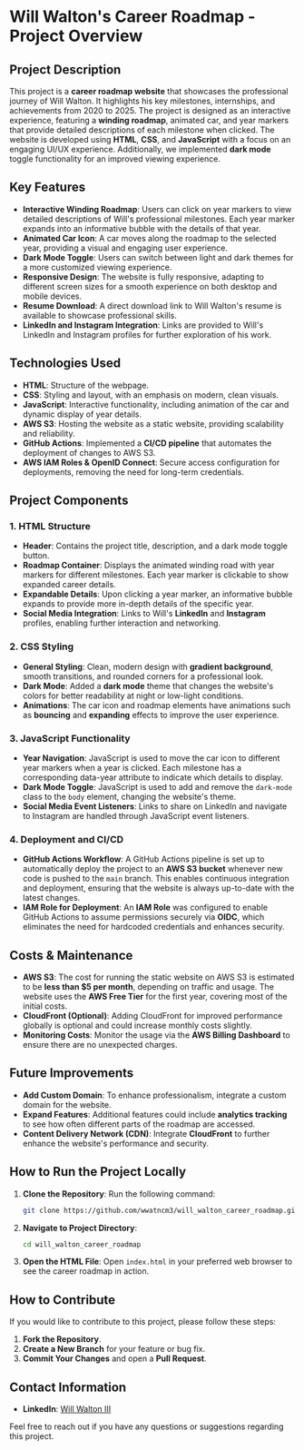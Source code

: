 # Will Walton's Career Roadmap - Project Overview

## Project Description
This project is a **career roadmap website** that showcases the professional journey of Will Walton. It highlights his key milestones, internships, and achievements from 2020 to 2025. The project is designed as an interactive experience, featuring a **winding roadmap**, animated car, and year markers that provide detailed descriptions of each milestone when clicked. The website is developed using **HTML**, **CSS**, and **JavaScript** with a focus on an engaging UI/UX experience. Additionally, we implemented **dark mode** toggle functionality for an improved viewing experience.

## Key Features
- **Interactive Winding Roadmap**: Users can click on year markers to view detailed descriptions of Will's professional milestones. Each year marker expands into an informative bubble with the details of that year.
- **Animated Car Icon**: A car moves along the roadmap to the selected year, providing a visual and engaging user experience.
- **Dark Mode Toggle**: Users can switch between light and dark themes for a more customized viewing experience.
- **Responsive Design**: The website is fully responsive, adapting to different screen sizes for a smooth experience on both desktop and mobile devices.
- **Resume Download**: A direct download link to Will Walton's resume is available to showcase professional skills.
- **LinkedIn and Instagram Integration**: Links are provided to Will's LinkedIn and Instagram profiles for further exploration of his work.

## Technologies Used
- **HTML**: Structure of the webpage.
- **CSS**: Styling and layout, with an emphasis on modern, clean visuals.
- **JavaScript**: Interactive functionality, including animation of the car and dynamic display of year details.
- **AWS S3**: Hosting the website as a static website, providing scalability and reliability.
- **GitHub Actions**: Implemented a **CI/CD pipeline** that automates the deployment of changes to AWS S3.
- **AWS IAM Roles & OpenID Connect**: Secure access configuration for deployments, removing the need for long-term credentials.

## Project Components
### 1. HTML Structure
- **Header**: Contains the project title, description, and a dark mode toggle button.
- **Roadmap Container**: Displays the animated winding road with year markers for different milestones. Each year marker is clickable to show expanded career details.
- **Expandable Details**: Upon clicking a year marker, an informative bubble expands to provide more in-depth details of the specific year.
- **Social Media Integration**: Links to Will's **LinkedIn** and **Instagram** profiles, enabling further interaction and networking.

### 2. CSS Styling
- **General Styling**: Clean, modern design with **gradient background**, smooth transitions, and rounded corners for a professional look.
- **Dark Mode**: Added a **dark mode** theme that changes the website's colors for better readability at night or low-light conditions.
- **Animations**: The car icon and roadmap elements have animations such as **bouncing** and **expanding** effects to improve the user experience.

### 3. JavaScript Functionality
- **Year Navigation**: JavaScript is used to move the car icon to different year markers when a year is clicked. Each milestone has a corresponding data-year attribute to indicate which details to display.
- **Dark Mode Toggle**: JavaScript is used to add and remove the `dark-mode` class to the `body` element, changing the website's theme.
- **Social Media Event Listeners**: Links to share on LinkedIn and navigate to Instagram are handled through JavaScript event listeners.

### 4. Deployment and CI/CD
- **GitHub Actions Workflow**: A GitHub Actions pipeline is set up to automatically deploy the project to an **AWS S3 bucket** whenever new code is pushed to the `main` branch. This enables continuous integration and deployment, ensuring that the website is always up-to-date with the latest changes.
- **IAM Role for Deployment**: An **IAM Role** was configured to enable GitHub Actions to assume permissions securely via **OIDC**, which eliminates the need for hardcoded credentials and enhances security.

## Costs & Maintenance
- **AWS S3**: The cost for running the static website on AWS S3 is estimated to be **less than $5 per month**, depending on traffic and usage. The website uses the **AWS Free Tier** for the first year, covering most of the initial costs.
- **CloudFront (Optional)**: Adding CloudFront for improved performance globally is optional and could increase monthly costs slightly.
- **Monitoring Costs**: Monitor the usage via the **AWS Billing Dashboard** to ensure there are no unexpected charges.

## Future Improvements
- **Add Custom Domain**: To enhance professionalism, integrate a custom domain for the website.
- **Expand Features**: Additional features could include **analytics tracking** to see how often different parts of the roadmap are accessed.
- **Content Delivery Network (CDN)**: Integrate **CloudFront** to further enhance the website's performance and security.

## How to Run the Project Locally
1. **Clone the Repository**: Run the following command:
   ```sh
   git clone https://github.com/wwatncm3/will_walton_career_roadmap.git
   ```
2. **Navigate to Project Directory**:
   ```sh
   cd will_walton_career_roadmap
   ```
3. **Open the HTML File**:
   Open `index.html` in your preferred web browser to see the career roadmap in action.

## How to Contribute
If you would like to contribute to this project, please follow these steps:
1. **Fork the Repository**.
2. **Create a New Branch** for your feature or bug fix.
3. **Commit Your Changes** and open a **Pull Request**.

## Contact Information
- **LinkedIn**: [Will Walton III](https://www.linkedin.com/in/will-walton-iii-352402245/)

Feel free to reach out if you have any questions or suggestions regarding this project.

